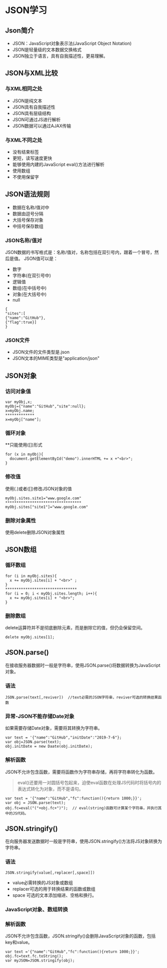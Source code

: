 # JSON学习
## Json简介
- JSON：JavaScript对象表示法(JavaScript Object Notation)  
- JSON是轻量级的文本数据交换格式
- JSON独立于语言，具有自我描述性，更易理解。
## JSON与XML比较
### 与XML相同之处
- JSON是纯文本
- JSON具有自我描述性
- JSON具有层级结构
- JSON可通过JS进行解析
- JSON数据可以通过AJAX传输
### 与XML不同之处
- 没有结束标签
- 更短，读写速度更快
- 能够使用内建的JavaScript eval()方法进行解析
- 使用数组
- 不使用保留字
## JSON语法规则
- 数据在名称/值对中
- 数据由逗号分隔
- 大括号保存对象
- 中括号保存数组
### JSON名称/值对
JSON数据的书写格式是：名称/值对，名称包括在双引号内，跟着一个冒号，然后是值。
JSON值可以是：
- 数字
- 字符串(在双引号中)
- 逻辑值
- 数组(在中括号中)
- 对象(在大括号中)
- null
```
{
"sites":[
{"name":"GitHub"},
{"flag":true}]
}
```
### JSON文件
- JSON文件的文件类型是.json
- JSON文本的MIME类型是"application/json"
## JSON对象
### 访问对象值
```
var myObj,x;
myObj={"name":"GitHub","site":null};
x=myObj.name;
*************
x=myObj["name"];
```
### 循环对象
**只能使用([])形式
```
for (x in myObj){
  document.getElementById("demo").innerHTML += x +"<br>";
}
```
### 修改值  
使用(.)或者([])修改JSON对象的值
```
myObj.sites.site1="www.google.com"
**********************************
myObj.sites["site1"]="www.google.com"
```
### 删除对象属性
使用delete删除JSON对象属性
## JSON数组
### 循环数组
```
for (i in myObj.sites){
  x += myObj.sites[i] + "<br>" ;
}
********************************
for (i = 0; i < myObj.sites.length; i++){
  x += myObj.sites[i] + "<br>";
}
```
### 删除数组
delete运算符并不是彻底删除元素，而是删除它的值，但仍会保留空间。
```
delete myObj.sites[1];
```
## JSON.parse()
在接收服务器数据时一般是字符串，使用JSON.parse()将数据转换为JavaScript对象。
### 语法
```
JSON.parse(text[,reviver])  //text必需的JSON字符串，reviver可选的转换结果函数
```
### 异常-JSON不能存储Date对象
如果需要存储Date对象，需要将其转换为字符串。
```
var text = '{"name":"GitHub","initDate":"2019-7-6"};
var obj=JSON.parse(text);
obj.initDate = new Daate(obj.initDate);
```
### 解析函数
JSON不允许包含函数，需要将函数作为字符串存储，再将字符串转化为函数。
>eval()还要用一对圆括号包起来，迫使eval函数在处理JS代码时将括号内的表达式转化为对象，而不是语句。
```
var text = '{"name":"GitHub","fc":function(){return 1000;}}';
var obj = JSON.parse(text);
obj.fc=eval("("+obj.fc+")");  // eval(string)函数可计算某个字符串，并执行其中的JS代码。
```
## JSON.stringify()
在向服务器发送数据时一般是字符串，使用JSON.stringify()方法将JS对象转换为字符串。
### 语法
```
JSON.stringify(value[,replacer[,space]])
```
- value必需转换的JS对象或数组
- replacer可选的用于转换结果的函数或数组
- space 可选的文本添加缩进、空格和换行。
### JavaScript对象、数组转换
### 解析函数
JSON不允许包含函数，JSON.stringify()会删除JavaScript对象的函数，包括key和value。
```
var text ='{"name":"GitHub","fc":function(){return 1000;}}';
obj.fc=text.fc.toString();
var myJSON=JSON.stringify(obj);
```
